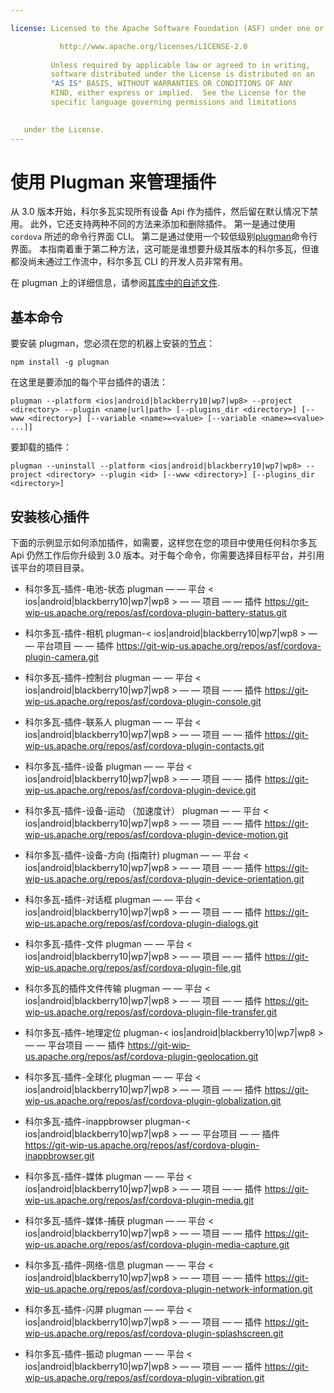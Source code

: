 ```yaml
---

license: Licensed to the Apache Software Foundation (ASF) under one or more contributor license agreements. See the NOTICE file distributed with this work for additional information regarding copyright ownership. The ASF licenses this file to you under the Apache License, Version 2.0 (the "License"); you may not use this file except in compliance with the License. You may obtain a copy of the License at

           http://www.apache.org/licenses/LICENSE-2.0
    
         Unless required by applicable law or agreed to in writing,
         software distributed under the License is distributed on an
         "AS IS" BASIS, WITHOUT WARRANTIES OR CONDITIONS OF ANY
         KIND, either express or implied.  See the License for the
         specific language governing permissions and limitations
    

   under the License.
---
```


# 使用 Plugman 来管理插件

从 3.0 版本开始，科尔多瓦实现所有设备 Api 作为插件，然后留在默认情况下禁用。 此外，它还支持两种不同的方法来添加和删除插件。 第一是通过使用 `cordova` 所述的命令行界面 CLI。 第二是通过使用一个较低级别[plugman][1]命令行界面。 本指南着重于第二种方法，这可能是谁想要升级其版本的科尔多瓦，但谁都没尚未通过工作流中，科尔多瓦 CLI 的开发人员非常有用。

 [1]: https://github.com/apache/cordova-plugman/

在 plugman 上的详细信息，请参阅[其库中的自述文件][2].

 [2]: https://github.com/apache/cordova-plugman/blob/master/README.md

## 基本命令

要安装 plugman，您必须在您的机器上安装的[节点][3]：

 [3]: http://nodejs.org/

    npm install -g plugman
    

在这里是要添加的每个平台插件的语法：

    plugman --platform <ios|android|blackberry10|wp7|wp8> --project <directory> --plugin <name|url|path> [--plugins_dir <directory>] [--www <directory>] [--variable <name>=<value> [--variable <name>=<value> ...]]
    

要卸载的插件：

    plugman --uninstall --platform <ios|android|blackberry10|wp7|wp8> --project <directory> --plugin <id> [--www <directory>] [--plugins_dir <directory>]
    

## 安装核心插件

下面的示例显示如何添加插件，如需要，这样您在您的项目中使用任何科尔多瓦 Api 仍然工作后你升级到 3.0 版本。对于每个命令，你需要选择目标平台，并引用该平台的项目目录。

*   科尔多瓦-插件-电池-状态 plugman — — 平台 < ios|android|blackberry10|wp7|wp8 > — — 项目 <directory> — — 插件 https://git-wip-us.apache.org/repos/asf/cordova-plugin-battery-status.git

*   科尔多瓦-插件-相机 plugman-< ios|android|blackberry10|wp7|wp8 > — — 平台项目 <directory> — — 插件 https://git-wip-us.apache.org/repos/asf/cordova-plugin-camera.git

*   科尔多瓦-插件-控制台 plugman — — 平台 < ios|android|blackberry10|wp7|wp8 > — — 项目 <directory> — — 插件 https://git-wip-us.apache.org/repos/asf/cordova-plugin-console.git

*   科尔多瓦-插件-联系人 plugman — — 平台 < ios|android|blackberry10|wp7|wp8 > — — 项目 <directory> — — 插件 https://git-wip-us.apache.org/repos/asf/cordova-plugin-contacts.git

*   科尔多瓦-插件-设备 plugman — — 平台 < ios|android|blackberry10|wp7|wp8 > — — 项目 <directory> — — 插件 https://git-wip-us.apache.org/repos/asf/cordova-plugin-device.git

*   科尔多瓦-插件-设备-运动 （加速度计） plugman — — 平台 < ios|android|blackberry10|wp7|wp8 > — — 项目 <directory> — — 插件 https://git-wip-us.apache.org/repos/asf/cordova-plugin-device-motion.git

*   科尔多瓦-插件-设备-方向 (指南针) plugman — — 平台 < ios|android|blackberry10|wp7|wp8 > — — 项目 <directory> — — 插件 https://git-wip-us.apache.org/repos/asf/cordova-plugin-device-orientation.git

*   科尔多瓦-插件-对话框 plugman — — 平台 < ios|android|blackberry10|wp7|wp8 > — — 项目 <directory> — — 插件 https://git-wip-us.apache.org/repos/asf/cordova-plugin-dialogs.git

*   科尔多瓦-插件-文件 plugman — — 平台 < ios|android|blackberry10|wp7|wp8 > — — 项目 <directory> — — 插件 https://git-wip-us.apache.org/repos/asf/cordova-plugin-file.git

*   科尔多瓦的插件文件传输 plugman — — 平台 < ios|android|blackberry10|wp7|wp8 > — — 项目 <directory> — — 插件 https://git-wip-us.apache.org/repos/asf/cordova-plugin-file-transfer.git

*   科尔多瓦-插件-地理定位 plugman-< ios|android|blackberry10|wp7|wp8 > — — 平台项目 <directory> — — 插件 https://git-wip-us.apache.org/repos/asf/cordova-plugin-geolocation.git

*   科尔多瓦-插件-全球化 plugman — — 平台 < ios|android|blackberry10|wp7|wp8 > — — 项目 <directory> — — 插件 https://git-wip-us.apache.org/repos/asf/cordova-plugin-globalization.git

*   科尔多瓦-插件-inappbrowser plugman-< ios|android|blackberry10|wp7|wp8 > — — 平台项目 <directory> — — 插件 https://git-wip-us.apache.org/repos/asf/cordova-plugin-inappbrowser.git

*   科尔多瓦-插件-媒体 plugman — — 平台 < ios|android|blackberry10|wp7|wp8 > — — 项目 <directory> — — 插件 https://git-wip-us.apache.org/repos/asf/cordova-plugin-media.git

*   科尔多瓦-插件-媒体-捕获 plugman — — 平台 < ios|android|blackberry10|wp7|wp8 > — — 项目 <directory> — — 插件 https://git-wip-us.apache.org/repos/asf/cordova-plugin-media-capture.git

*   科尔多瓦-插件-网络-信息 plugman — — 平台 < ios|android|blackberry10|wp7|wp8 > — — 项目 <directory> — — 插件 https://git-wip-us.apache.org/repos/asf/cordova-plugin-network-information.git

*   科尔多瓦-插件-闪屏 plugman — — 平台 < ios|android|blackberry10|wp7|wp8 > — — 项目 <directory> — — 插件 https://git-wip-us.apache.org/repos/asf/cordova-plugin-splashscreen.git

*   科尔多瓦-插件-振动 plugman — — 平台 < ios|android|blackberry10|wp7|wp8 > — — 项目 <directory> — — 插件 https://git-wip-us.apache.org/repos/asf/cordova-plugin-vibration.git